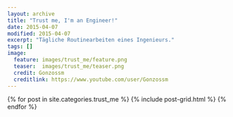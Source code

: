 ```yaml
---
layout: archive
title: "Trust me, I'm an Engineer!"
date: 2015-04-07
modified: 2015-04-07
excerpt: "Tägliche Routinearbeiten eines Ingenieurs."
tags: []
image:
  feature: images/trust_me/feature.png
  teaser:  images/trust_me/teaser.png
  credit: Gonzossm
  creditlink: https://www.youtube.com/user/Gonzossm
---
```


<div class="tiles">
{% for post in site.categories.trust_me %}
  {% include post-grid.html %}
{% endfor %}
</div><!-- /.tiles -->